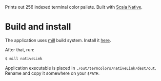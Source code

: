 Prints out 256 indexed terminal color pallete. Built with [Scala Native](https://www.scala-native.org/en/latest/index.html).

# Build and install

The application uses [mill](https://www.lihaoyi.com/mill/index.html) build system. Install it [here](https://www.lihaoyi.com/mill/index.html#installation).

After that, run:
```bash
$ mill nativeLink
```

Application executable is placed in `./out/termcolors/nativeLink/dest/out`.
Rename and copy it somewhere on your `$PATH`.
